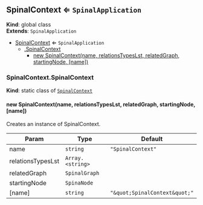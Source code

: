 <a name="SpinalContext"></a>

## SpinalContext ⇐ <code>SpinalApplication</code>
**Kind**: global class  
**Extends**: <code>SpinalApplication</code>  

* [SpinalContext](#SpinalContext) ⇐ <code>SpinalApplication</code>
    * [.SpinalContext](#SpinalContext.SpinalContext)
        * [new SpinalContext(name, relationsTypesLst, relatedGraph, startingNode, [name])](#new_SpinalContext.SpinalContext_new)

<a name="SpinalContext.SpinalContext"></a>

### SpinalContext.SpinalContext
**Kind**: static class of [<code>SpinalContext</code>](#SpinalContext)  
<a name="new_SpinalContext.SpinalContext_new"></a>

#### new SpinalContext(name, relationsTypesLst, relatedGraph, startingNode, [name])
Creates an instance of SpinalContext.


| Param | Type | Default |
| --- | --- | --- |
| name | <code>string</code> | <code>&quot;SpinalContext&quot;</code> | 
| relationsTypesLst | <code>Array.&lt;string&gt;</code> |  | 
| relatedGraph | <code>SpinalGraph</code> |  | 
| startingNode | <code>SpinaNode</code> |  | 
| [name] | <code>string</code> | <code>&quot;\&quot;SpinalContext\&quot;&quot;</code> | 

